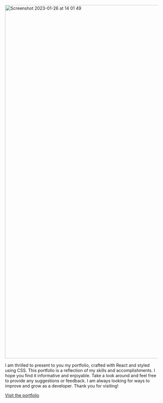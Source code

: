 <img width="1163" alt="Screenshot 2023-01-26 at 14 01 49" src="https://user-images.githubusercontent.com/100241036/214900416-9a6778a7-423f-405d-b1ca-0ce0534d2bcf.png">

I am thrilled to present to you my portfolio, crafted with React and styled using CSS. This portfolio is a reflection of my skills and accomplishments. I hope you find it informative and enjoyable. Take a look around and feel free to provide any suggestions or feedback. I am always looking for ways to improve and grow as a developer. Thank you for visiting!

[Visit the portfolio](https://portfolio-paulacelman.vercel.app/)
